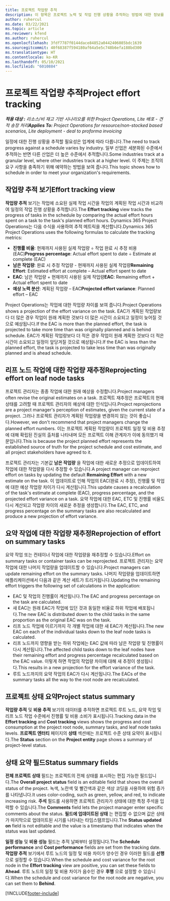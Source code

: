 ```yaml
---
title: 프로젝트 작업량 추적
description: 이 항목은 프로젝트 노력 및 작업 진행 상황을 추적하는 방법에 대한 정보를 제공합니다.
author: ruhercul
ms.date: 03/22/2021
ms.topic: article
ms.reviewer: kfend
ms.author: ruhercul
ms.openlocfilehash: 3fdf7787f0144dace84852a0442406085bdc1639
ms.sourcegitcommit: 40f68387f594180af64a5e5c748b6efa188bd300
ms.translationtype: HT
ms.contentlocale: ko-KR
ms.lasthandoff: 05/10/2021
ms.locfileid: "6010884"
---
```

# <a name="project-effort-tracking"></a><span data-ttu-id="94917-103">프로젝트 작업량 추적</span><span class="sxs-lookup"><span data-stu-id="94917-103">Project effort tracking</span></span>

<span data-ttu-id="94917-104">_**적용 대상 :** 리소스/비 재고 기반 시나리오를 위한 Project Operations, Lite 배포 - 견적 송장 처리_</span><span class="sxs-lookup"><span data-stu-id="94917-104">_**Applies To:** Project Operations for resource/non-stocked based scenarios, Lite deployment - deal to proforma invoicing_</span></span>

<span data-ttu-id="94917-105">일정에 대한 진행 상황을 추적할 필요성은 업계에 따라 다릅니다.</span><span class="sxs-lookup"><span data-stu-id="94917-105">The need to track progress against a schedule varies by industry.</span></span> <span data-ttu-id="94917-106">일부 산업은 세분화된 수준에서 추적하는 반면 다른 산업은 더 높은 수준에서 추적합니다.</span><span class="sxs-lookup"><span data-stu-id="94917-106">Some industries track at a granular level, where other industries track at a higher level.</span></span> <span data-ttu-id="94917-107">이 주제는 조직의 요구 사항을 충족하기 위해 예약하는 방법을 보여 줍니다.</span><span class="sxs-lookup"><span data-stu-id="94917-107">This topic shows how to schedule in order to meet your organization's requirements.</span></span>

## <a name="effort-tracking-view"></a><span data-ttu-id="94917-108">작업량 추적 보기</span><span class="sxs-lookup"><span data-stu-id="94917-108">Effort tracking view</span></span>

<span data-ttu-id="94917-109">**작업량 추적** 보기는 작업에 소요된 실제 작업 시간을 작업의 계획된 작업 시간과 비교하여 일정의 작업 진행 상황을 추적합니다.</span><span class="sxs-lookup"><span data-stu-id="94917-109">The **Effort tracking** view tracks the progress of tasks in the schedule by comparing the actual effort hours spent on a task to the task's planned effort hours.</span></span> <span data-ttu-id="94917-110">Dynamics 365 Project Operations는 다음 수식을 사용하여 추적 메트릭을 계산합니다.</span><span class="sxs-lookup"><span data-stu-id="94917-110">Dynamics 365 Project Operations uses the following formulas to calculate the tracking metrics:</span></span>

- <span data-ttu-id="94917-111">**진행률 비율**: 현재까지 사용된 실제 작업량 ÷ 작업 완료 시 추정 비용(EAC)</span><span class="sxs-lookup"><span data-stu-id="94917-111">**Progress percentage**: Actual effort spent to date ÷ Estimate at complete (EAC)</span></span> 
- <span data-ttu-id="94917-112">**남은 작업량**: 완료 시 추정 작업량 - 현재까지 사용된 실제 작업량</span><span class="sxs-lookup"><span data-stu-id="94917-112">**Remaining Effort**: Estimated effort at complete – Actual effort spent to date</span></span> 
- <span data-ttu-id="94917-113">**EAC**: 남은 작업량 + 현재까지 사용된 실제 작업량</span><span class="sxs-lookup"><span data-stu-id="94917-113">**EAC**: Remaining effort + Actual effort spent to date</span></span> 
- <span data-ttu-id="94917-114">**예상 노력 분산**: 계획된 작업량 – EAC</span><span class="sxs-lookup"><span data-stu-id="94917-114">**Projected effort variance**: Planned effort – EAC</span></span>

<span data-ttu-id="94917-115">Project Operations는 작업에 대한 작업량 차이를 보여 줍니다.</span><span class="sxs-lookup"><span data-stu-id="94917-115">Project Operations shows a projection of the effort variance on the task.</span></span> <span data-ttu-id="94917-116">EAC가 계획된 작업량보다 더 많은 경우 작업이 원래 계획한 것보다 더 많은 시간이 소요되고 일정이 늦어질 것으로 예상됩니다.</span><span class="sxs-lookup"><span data-stu-id="94917-116">If the EAC is more than the planned effort, the task is projected to take more time than was originally planned and is behind schedule.</span></span> <span data-ttu-id="94917-117">EAC가 계획된 작업량보다 더 적은 경우 작업이 원래 계획한 것보다 더 적은 시간이 소요되고 일정이 앞당겨질 것으로 예상됩니다.</span><span class="sxs-lookup"><span data-stu-id="94917-117">If the EAC is less than the planned effort, the task is projected to take less time than was originally planned and is ahead schedule.</span></span>

## <a name="reprojecting-effort-on-leaf-node-tasks"></a><span data-ttu-id="94917-118">리프 노드 작업에 대한 작업량 재추정</span><span class="sxs-lookup"><span data-stu-id="94917-118">Reprojecting effort on leaf node tasks</span></span>

<span data-ttu-id="94917-119">프로젝트 관리자는 종종 작업에 대한 원래 예상을 수정합니다.</span><span class="sxs-lookup"><span data-stu-id="94917-119">Project managers often revise the original estimates on a task.</span></span> <span data-ttu-id="94917-120">프로젝트 재추정은 프로젝트의 현재 상태를 고려할 때 프로젝트 관리자의 예상에 대한 인식입니다.</span><span class="sxs-lookup"><span data-stu-id="94917-120">Project reprojections are a project manager's perception of estimates, given the current state of a project.</span></span> <span data-ttu-id="94917-121">그러나 프로젝트 관리자가 계획된 작업량을 변경하지 않는 것이 좋습니다.</span><span class="sxs-lookup"><span data-stu-id="94917-121">However, we don't recommend that project managers change the planned effort numbers.</span></span> <span data-ttu-id="94917-122">이는 프로젝트 계획된 작업량이 프로젝트 일정 및 비용 추정에 대해 확립된 진실의 출처를 나타내며 모든 프로젝트 이해 관계자가 이에 동의했기 때문입니다.</span><span class="sxs-lookup"><span data-stu-id="94917-122">This is because the project planned effort represents the established source of truth for the project schedule and cost estimate, and all project stakeholders have agreed to it.</span></span>

<span data-ttu-id="94917-123">프로젝트 관리자는 기본값 **남은 작업량** 을 작업에 대한 새로운 추정으로 업데이트하여 작업에 대한 작업량을 다시 추정할 수 있습니다.</span><span class="sxs-lookup"><span data-stu-id="94917-123">A project manager can reproject effort on tasks by updating the default **Remaining Effort** with a new estimate on the task.</span></span> <span data-ttu-id="94917-124">이 업데이트로 인해 작업의 EAC(완료 시 추정), 진행률 및 작업에 대한 예상 작업량 차이가 다시 계산됩니다.</span><span class="sxs-lookup"><span data-stu-id="94917-124">This update causes a recalculation of the task's estimate at complete (EAC), progress percentage, and the projected effort variance on a task.</span></span> <span data-ttu-id="94917-125">요약 작업에 대한 EAC, ETC 및 진행률 비율도 다시 계산되고 작업량 차이의 새로운 추정을 생성합니다.</span><span class="sxs-lookup"><span data-stu-id="94917-125">The EAC, ETC, and progress percentage on the summary tasks are also recalculated and produce a new projection of effort variance.</span></span>

## <a name="reprojection-of-effort-on-summary-tasks"></a><span data-ttu-id="94917-126">요약 작업에 대한 작업량 재추정</span><span class="sxs-lookup"><span data-stu-id="94917-126">Reprojection of effort on summary tasks</span></span>

<span data-ttu-id="94917-127">요약 작업 또는 컨테이너 작업에 대한 작업량을 재추정할 수 있습니다.</span><span class="sxs-lookup"><span data-stu-id="94917-127">Effort on summary tasks or container tasks can be reprojected.</span></span> <span data-ttu-id="94917-128">프로젝트 관리자는 요약 작업에 대한 나머지 작업량을 업데이트할 수 있습니다.</span><span class="sxs-lookup"><span data-stu-id="94917-128">Project managers can update remaining effort on the summary tasks.</span></span> <span data-ttu-id="94917-129">나머지 작업량을 업데이트하면 애플리케이션에서 다음과 같은 계산 세트가 트리거됩니다.</span><span class="sxs-lookup"><span data-stu-id="94917-129">Updating the remaining effort triggers the following set of calculations in the application:</span></span>

- <span data-ttu-id="94917-130">EAC 및 작업의 진행률이 계산됩니다.</span><span class="sxs-lookup"><span data-stu-id="94917-130">The EAC and progress percentage on the task are calculated.</span></span>
- <span data-ttu-id="94917-131">새 EAC는 원래 EAC가 작업에 있던 것과 동일한 비율로 하위 작업에 배포됩니다.</span><span class="sxs-lookup"><span data-stu-id="94917-131">The new EAC is distributed down to the child tasks in the same proportion as the original EAC was on the task.</span></span>
- <span data-ttu-id="94917-132">리프 노드 작업에 이르기까지 각 개별 작업에 대한 새 EAC가 계산됩니다.</span><span class="sxs-lookup"><span data-stu-id="94917-132">The new EAC on each of the individual tasks down to the leaf node tasks is calculated.</span></span> 
- <span data-ttu-id="94917-133">리프 노드까지 영향을 받는 하위 작업에는 EAC 값에 따라 남은 작업량 및 진행률이 다시 계산됩니다.</span><span class="sxs-lookup"><span data-stu-id="94917-133">The affected child tasks down to the leaf nodes have their remaining effort and progress percentage recalculated based on the EAC value.</span></span> <span data-ttu-id="94917-134">이렇게 하면 작업의 작업량 차이에 대해 새 추정이 생성됩니다.</span><span class="sxs-lookup"><span data-stu-id="94917-134">This results in a new projection for the effort variance of the task.</span></span> 
- <span data-ttu-id="94917-135">루트 노드까지의 요약 작업의 EAC가 다시 계산됩니다.</span><span class="sxs-lookup"><span data-stu-id="94917-135">The EACs of the summary tasks all the way to the root node are recalculated.</span></span>


## <a name="project-status-summary"></a><span data-ttu-id="94917-136">프로젝트 상태 요약</span><span class="sxs-lookup"><span data-stu-id="94917-136">Project status summary</span></span>

<span data-ttu-id="94917-137">**작업량 추적** 및 **비용 추적** 보기의 데이터를 추적하면 프로젝트 루트 노드, 요약 작업 및 리프 노드 작업 수준에서 진행률 및 비용 소비가 표시됩니다.</span><span class="sxs-lookup"><span data-stu-id="94917-137">Tracking data in the **Effort tracking** and **Cost tracking** views shows the progress and cost consumption at the project root node, summary tasks, and leaf node tasks levels.</span></span> <span data-ttu-id="94917-138">**프로젝트 엔터티** 페이지의 **상태** 섹션에는 프로젝트 수준 상태 요약이 표시됩니다.</span><span class="sxs-lookup"><span data-stu-id="94917-138">The **Status** section on the **Project entity** page shows a summary of project-level status.</span></span>

## <a name="status-summary-fields"></a><span data-ttu-id="94917-139">상태 요약 필드</span><span class="sxs-lookup"><span data-stu-id="94917-139">Status summary fields</span></span>

<span data-ttu-id="94917-140">**전체 프로젝트 상태** 필드는 프로젝트의 전체 상태를 표시하는 편집 가능한 필드입니다.</span><span class="sxs-lookup"><span data-stu-id="94917-140">The **Overall project status** field is an editable field that shows the overall status of the project.</span></span> <span data-ttu-id="94917-141">녹색, 노란색 및 빨간색과 같은 색상 코딩을 사용하여 위험 증가를 나타냅니다.</span><span class="sxs-lookup"><span data-stu-id="94917-141">It uses color-coding, such as green, yellow, and red, to indicate increasing risk.</span></span> <span data-ttu-id="94917-142">**주석** 필드를 사용하면 프로젝트 관리자가 상태에 대한 특정 주석을 입력할 수 있습니다.</span><span class="sxs-lookup"><span data-stu-id="94917-142">The **Comments** field lets the project manager enter specific comments about the status.</span></span> <span data-ttu-id="94917-143">**필드에 업데이트된 상태** 는 편집할 수 없으며 값은 상태가 마지막으로 업데이트된 시기를 나타내는 타임스탬프입니다.</span><span class="sxs-lookup"><span data-stu-id="94917-143">The **Status updated on** field is not editable and the value is a timestamp that indicates when the status was last updated.</span></span>

<span data-ttu-id="94917-144">**일정 성능** 및 **비용 성능** 필드는 추적 날짜부터 설정됩니다.</span><span class="sxs-lookup"><span data-stu-id="94917-144">The **Schedule performance** and **Cost performance** fields are set from the tracking date.</span></span> <span data-ttu-id="94917-145">**작업량 추적** 보기에서 루트 노드의 일정 및 비용 차이가 양수인 경우 이러한 필드를 **선행** 으로 설정할 수 있습니다.</span><span class="sxs-lookup"><span data-stu-id="94917-145">When the schedule and cost variance for the root node in the **Effort tracking** view are positive, you can set these fields to **Ahead**.</span></span> <span data-ttu-id="94917-146">루트 노드의 일정 및 비용 차이가 음수인 경우 **후행** 으로 설정할 수 있습니다.</span><span class="sxs-lookup"><span data-stu-id="94917-146">When the schedule and cost variance for the root node are negative, you can set them to **Behind**.</span></span>


[!INCLUDE[footer-include](../includes/footer-banner.md)]
